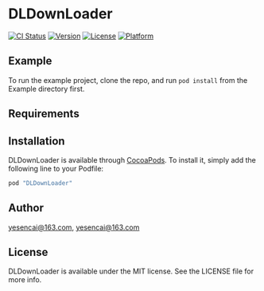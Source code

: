 # DLDownLoader

[![CI Status](http://img.shields.io/travis/yesencai@163.com/DLDownLoader.svg?style=flat)](https://travis-ci.org/yesencai@163.com/DLDownLoader)
[![Version](https://img.shields.io/cocoapods/v/DLDownLoader.svg?style=flat)](http://cocoapods.org/pods/DLDownLoader)
[![License](https://img.shields.io/cocoapods/l/DLDownLoader.svg?style=flat)](http://cocoapods.org/pods/DLDownLoader)
[![Platform](https://img.shields.io/cocoapods/p/DLDownLoader.svg?style=flat)](http://cocoapods.org/pods/DLDownLoader)

## Example

To run the example project, clone the repo, and run `pod install` from the Example directory first.

## Requirements

## Installation

DLDownLoader is available through [CocoaPods](http://cocoapods.org). To install
it, simply add the following line to your Podfile:

```ruby
pod "DLDownLoader"
```

## Author

yesencai@163.com, yesencai@163.com

## License

DLDownLoader is available under the MIT license. See the LICENSE file for more info.

